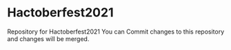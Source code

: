 # Hactoberfest2021
Repository for Hactoberfest2021
You can Commit changes to this repository and changes will be merged.
